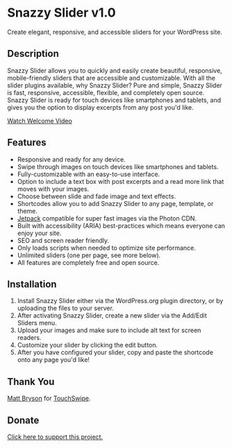 # Snazzy Slider v1.0
Create elegant, responsive, and accessible sliders for your WordPress site.

## Description
Snazzy Slider allows you to quickly and easily create beautiful, responsive, mobile-friendly sliders that are accessible and customizable.
With all the slider plugins available, why Snazzy Slider?
Pure and simple, Snazzy Slider is fast, responsive, accessible, flexible, and completely open source.
Snazzy Slider is ready for touch devices like smartphones and tablets, and gives you the option to display excerpts from any post you'd like.

[Watch Welcome Video](https://www.youtube.com/watch?v=D4GKnTNFL6M)

## Features
* Responsive and ready for any device.
* Swipe through images on touch devices like smartphones and tablets.
* Fully-customizable with an easy-to-use interface.
* Option to include a text box with post excerpts and a read more link that moves with your images.
* Choose between slide and fade image and text effects.
* Shortcodes allow you to add Snazzy Slider to any page, template, or theme.
* [Jetpack](http://jetpack.me/) compatible for super fast images via the Photon CDN.
* Built with accessibility (ARIA) best-practices which means everyone can enjoy your site.
* SEO and screen reader friendly.
* Only loads scripts when needed to optimize site performance.
* Unlimited sliders (one per page, see more below).
* All features are completely free and open source.

## Installation
1. Install Snazzy Slider either via the WordPress.org plugin directory, or by uploading the files to your server.
2. After activating Snazzy Slider, create a new slider via the Add/Edit Sliders menu.
3. Upload your images and make sure to include alt text for screen readers.
4. Customize your slider by clicking the edit button.
5. After you have configured your slider, copy and paste the shortcode onto any page you'd like!

## Thank You
[Matt Bryson](https://github.com/mattbryson) for [TouchSwipe](https://github.com/mattbryson/TouchSwipe-Jquery-Plugin).

## Donate
[Click here to support this project.](https://www.paypal.com/cgi-bin/webscr?cmd=_s-xclick&hosted_button_id=Y9JDB7FQSB9B4)
